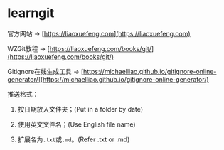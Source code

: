 # learngit

官方网站 → [https://liaoxuefeng.com](https://liaoxuefeng.com)

WZGit教程 → [https://liaoxuefeng.com/books/git/](https://liaoxuefeng.com/books/git/)

Gitignore在线生成工具 → [https://michaelliao.github.io/gitignore-online-generator/](https://michaelliao.github.io/gitignore-online-generator/)


推送格式：

1. 按日期放入文件夹；(Put in a folder by date)

2. 使用英文文件名；(Use English file name)

3. 扩展名为`.txt`或`.md`。(Refer .txt or .md)
